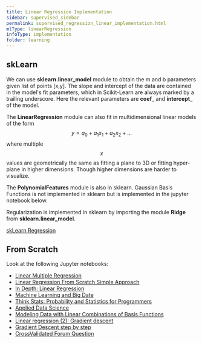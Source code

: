 ```yaml
---
title: Linear Regression Implementation
sidebar: supervised_sidebar
permalink: supervised_regression_linear_implementation.html
mlType: linearRegression
infoType: implementation
folder: learning
---
```


## skLearn
We can use **sklearn.linear_model** module to obtain the m and b parameters given list of points [x,y].  The slope and intercept of the data are contained in the model's fit parameters, which in Scikit-Learn are always marked by a trailing underscore. Here the relevant parameters are **coef_** and **intercept_** of the model. 

The **LinearRegression** module can also fit in multidimensional linear models of the form $$y=a_0+a_1x_1+a_2x_2+...$$ where multiple $$x$$  values are geometrically the same as fitting a plane to 3D or fitting hyper-plane in higher dimensions.  Though higher dimensions are harder to visualize.

The **PolynomialFeatures** module is also in sklearn. Gaussian Basis Functions is not implemented in sklearn but is implemented in the jupyter notebook below.

Regularization is implemented in sklearn by importing the module **Ridge** from **sklearn.linear_model**.

[skLearn Regression](https://github.com/mgaringoDev/mymlPlaygroundNotes/blob/master/notebooks/Supervised/Regression/skLearn%20Regression%20Imlementation.ipynb)

## From Scratch
Look at the following Jupyter notebooks:

- [Linear Multiple Regression](https://github.com/mgaringoDev/mymlPlaygroundNotes/blob/master/notebooks/Supervised/Regression/Linear%20Multiple%20Regression%20Regression%20From%20Scratch%20Matrix%20Approach%20.ipynb)
- [Linear Regression From Scratch Simple Approach](https://github.com/mgaringoDev/mymlPlaygroundNotes/blob/master/notebooks/Supervised/Regression/Linear%20Regression%20From%20Scratch%20Simple%20Approach.ipynb)
- [In Depth: Linear Regression](https://jakevdp.github.io/PythonDataScienceHandbook/05.06-linear-regression.html)
- [Machine Learning and Big Date](http://www.kareemalkaseer.com/books/ml/linear-regression-intro)
- [Think Stats: Probability and Statistics for Programmers](http://greenteapress.com/thinkstats/thinkstats.pdf)
- [Applied Data Science](https://columbia-applied-data-science.github.io/appdatasci.pdf)
- [Modeling Data with Linear Combinations of Basis Functions](http://www.utstat.utoronto.ca/~radford/sta414.S11/week1b.pdf)
- [Linear regression (2): Gradient descent](https://www.youtube.com/watch?v=WnqQrPNYz5Q)
- [Gradient Descent step by step](https://www.youtube.com/watch?v=sDv4f4s2SB8)
- [CrossValidated Forum Question](https://stats.stackexchange.com/questions/117556/understanding-gaussian-basis-function-parameters-to-be-used-in-linear-regression)